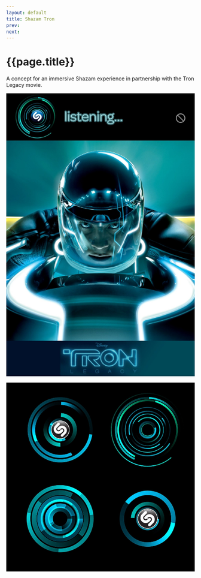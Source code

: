 ```yaml
---
layout: default
title: Shazam Tron
prev: 
next:
---
```


# {{page.title}}

A concept for an immersive Shazam experience in partnership with the Tron Legacy movie.

![{{page.title}}](shazam-tron-screen.webp "{{page.title}}")

![{{page.title}}](shazam-tron.webp "{{page.title}}")
